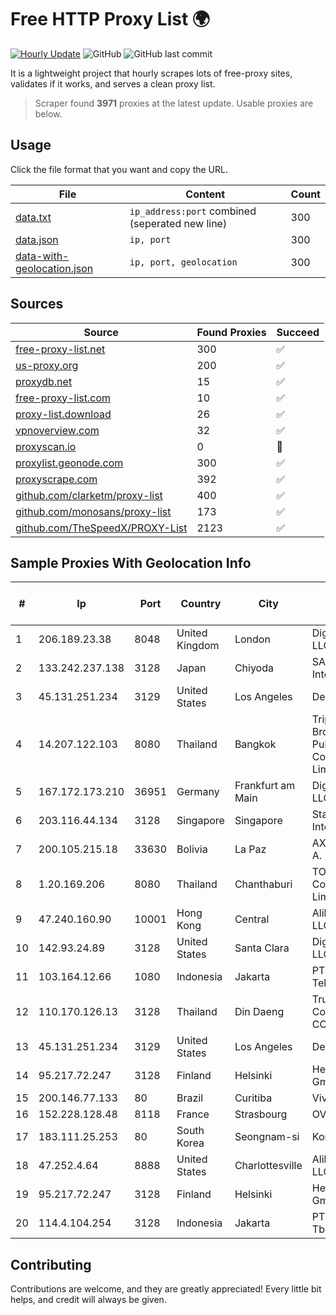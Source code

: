 
# Free HTTP Proxy List 🌍

[![Hourly Update](https://github.com/mertguvencli/http-proxy-list/actions/workflows/main.yml/badge.svg?branch=main)](https://github.com/mertguvencli/http-proxy-list/actions/workflows/main.yml)
![GitHub](https://img.shields.io/github/license/mertguvencli/http-proxy-list)
![GitHub last commit](https://img.shields.io/github/last-commit/mertguvencli/http-proxy-list)

It is a lightweight project that hourly scrapes lots of free-proxy sites, validates if it works, and serves a clean proxy list.


> Scraper found **3971** proxies at the latest update. Usable proxies are below.

## Usage

Click the file format that you want and copy the URL.


|File|Content|Count|
|----|-------|-----|
|[data.txt](https://raw.githubusercontent.com/mertguvencli/http-proxy-list/main/proxy-list/data.txt)|`ip_address:port` combined (seperated new line)|300|
|[data.json](https://raw.githubusercontent.com/mertguvencli/http-proxy-list/main/proxy-list/data.json)|`ip, port`|300|
|[data-with-geolocation.json](https://raw.githubusercontent.com/mertguvencli/http-proxy-list/main/proxy-list/data-with-geolocation.json)|`ip, port, geolocation`|300|

## Sources

|Source|Found Proxies|Succeed|
|------|-------------|-------|
|[free-proxy-list.net](https://free-proxy-list.net)|300|✅|
|[us-proxy.org](https://www.us-proxy.org)|200|✅|
|[proxydb.net](http://proxydb.net)|15|✅|
|[free-proxy-list.com](https://free-proxy-list.com/?page=&port=&type%5B%5D=http&type%5B%5D=https&up_time=0&search=Search)|10|✅|
|[proxy-list.download](https://www.proxy-list.download/HTTP)|26|✅|
|[vpnoverview.com](https://vpnoverview.com/privacy/anonymous-browsing/free-proxy-servers)|32|✅|
|[proxyscan.io](https://www.proxyscan.io)|0|🚫|
|[proxylist.geonode.com](https://proxylist.geonode.com/api/proxy-list?limit=300&page=1&sort_by=lastChecked&sort_type=desc&protocols=http,https)|300|✅|
|[proxyscrape.com](https://api.proxyscrape.com/v2/?request=displayproxies&protocol=http&timeout=10000&country=all&ssl=all&anonymity=all)|392|✅|
|[github.com/clarketm/proxy-list](https://raw.githubusercontent.com/clarketm/proxy-list/master/proxy-list-raw.txt)|400|✅|
|[github.com/monosans/proxy-list](https://raw.githubusercontent.com/monosans/proxy-list/main/proxies/http.txt)|173|✅|
|[github.com/TheSpeedX/PROXY-List](https://raw.githubusercontent.com/TheSpeedX/PROXY-List/master/http.txt)|2123|✅|


## Sample Proxies With Geolocation Info

|#|Ip|Port|Country|City|Internet Service Provider|
|-|--|----|-------|----|-------------------------|
|1|206.189.23.38|8048|United Kingdom|London|DigitalOcean, LLC|
|2|133.242.237.138|3128|Japan|Chiyoda|SAKURA Internet Inc.|
|3|45.131.251.234|3129|United States|Los Angeles|DediPath|
|4|14.207.122.103|8080|Thailand|Bangkok|Triple T Broadband Public Company Limited|
|5|167.172.173.210|36951|Germany|Frankfurt am Main|DigitalOcean, LLC|
|6|203.116.44.134|3128|Singapore|Singapore|Starhub Internet Pte Ltd|
|7|200.105.215.18|33630|Bolivia|La Paz|AXS Bolivia S. A.|
|8|1.20.169.206|8080|Thailand|Chanthaburi|TOT Public Company Limited|
|9|47.240.160.90|10001|Hong Kong|Central|Alibaba.com LLC|
|10|142.93.24.89|3128|United States|Santa Clara|DigitalOcean, LLC|
|11|103.164.12.66|1080|Indonesia|Jakarta|PT Milenial Inti Telekomunikasi|
|12|110.170.126.13|3128|Thailand|Din Daeng|True Internet Corporation CO. Ltd.|
|13|45.131.251.234|3129|United States|Los Angeles|DediPath|
|14|95.217.72.247|3128|Finland|Helsinki|Hetzner Online GmbH|
|15|200.146.77.133|80|Brazil|Curitiba|Vivo|
|16|152.228.128.48|8118|France|Strasbourg|OVH SAS|
|17|183.111.25.253|80|South Korea|Seongnam-si|Korea Telecom|
|18|47.252.4.64|8888|United States|Charlottesville|Alibaba.com LLC|
|19|95.217.72.247|3128|Finland|Helsinki|Hetzner Online GmbH|
|20|114.4.104.254|3128|Indonesia|Jakarta|PT. INDOSAT Tbk|



## Contributing

Contributions are welcome, and they are greatly appreciated! Every
little bit helps, and credit will always be given.

